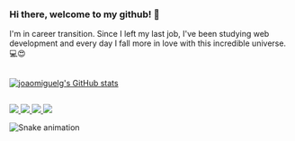 ### Hi there, welcome to my github! 👋
<p>I'm in career transition. Since I left my last job, I've been studying web development and every day I fall more in love with this incredible universe.💻😍</p>

##


[![joaomiguelg's GitHub stats](https://github-readme-stats.vercel.app/api?username=joaomiguelg&theme=tokyonight&rank_icon=github)](https://github.com/joaomiguelg/github-readme-stats)

##

<div>
  <a href= "#"> <img src="https://img.shields.io/badge/Discord-7289DA?style=for-the-badge&logo=discord&logoColor=white"> </a>
  <a href= "#"> <img src="https://img.shields.io/badge/LinkedIn-0077B5?style=for-the-badge&logo=linkedin&logoColor=white"> </a>
  <a href= "#"> <img src="https://img.shields.io/badge/Instagram-E4405F?style=for-the-badge&logo=instagram&logoColor=white"> </a>
  <a href= "#"> <img src="https://img.shields.io/badge/Gmail-D14836?style=for-the-badge&logo=gmail&logoColor=white"> </a>
</div>

![Snake animation](https://github.com/joaomiguelg/joaomiguelg/blob/output/github-contribution-grid-snake.svg)

##


